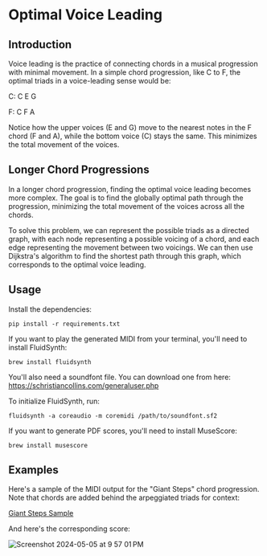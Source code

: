 # Optimal Voice Leading

## Introduction

Voice leading is the practice of connecting chords in a musical progression with minimal movement. In a simple chord progression, like C to F, the optimal triads in a voice-leading sense would be:

C: C E G

F: C F A

Notice how the upper voices (E and G) move to the nearest notes in the F chord (F and A), while the bottom voice (C) stays the same. This minimizes the total movement of the voices.

## Longer Chord Progressions

In a longer chord progression, finding the optimal voice leading becomes more complex. The goal is to find the globally optimal path through the progression, minimizing the total movement of the voices across all the chords.

To solve this problem, we can represent the possible triads as a directed graph, with each node representing a possible voicing of a chord, and each edge representing the movement between two voicings. We can then use Dijkstra's 
algorithm to find the shortest path through this graph, which corresponds to the optimal voice leading.

## Usage

Install the dependencies:

```
pip install -r requirements.txt
```

If you want to play the generated MIDI from your terminal, you'll need to install FluidSynth:

```
brew install fluidsynth
```

You'll also need a soundfont file. You can download one from here: https://schristiancollins.com/generaluser.php

To initialize FluidSynth, run:

```
fluidsynth -a coreaudio -m coremidi /path/to/soundfont.sf2
```

If you want to generate PDF scores, you'll need to install MuseScore:

```
brew install musescore
```

## Examples

Here's a sample of the MIDI output for the "Giant Steps" chord progression. Note that chords are added behind the arpeggiated triads for context:

[Giant Steps Sample](https://drive.google.com/file/d/1x0WVoXqH2icyvHJOL9qEqv4VNXzotbo5/preview)

And here's the corresponding score:

![Screenshot 2024-05-05 at 9 57 01 PM](https://github.com/willdickerson/optimal-voice-leading/assets/33757383/dcbc2fd9-9151-4820-b076-e7385a66cc1a)
